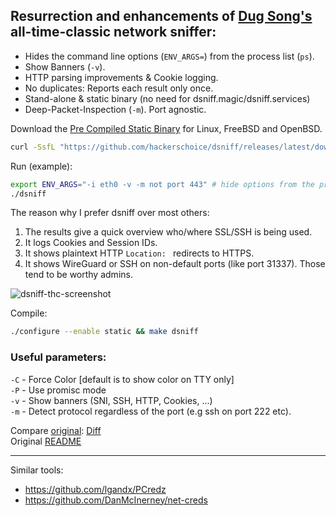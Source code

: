 ## Resurrection and enhancements of [Dug Song's](https://en.wikipedia.org/wiki/W00w00) all-time-classic network sniffer:

* Hides the command line options (`ENV_ARGS=`) from the process list (`ps`).
* Show Banners (`-v`).
* HTTP parsing improvements & Cookie logging.
* No duplicates: Reports each result only once.
* Stand-alone & static binary (no need for dsniff.magic/dsniff.services)
* Deep-Packet-Inspection (`-m`). Port agnostic.


Download the [Pre Compiled Static Binary](https://github.com/hackerschoice/dsniff/releases/latest) for Linux, FreeBSD and OpenBSD.

```sh
curl -SsfL "https://github.com/hackerschoice/dsniff/releases/latest/download/dsniff_linux-$(uname -m)" -o dsniff
```

Run (example):
```sh
export ENV_ARGS="-i eth0 -v -m not port 443" # hide options from the process list
./dsniff
```

The reason why I prefer dsniff over most others:
1. The results give a quick overview who/where SSL/SSH is being used.
1. It logs Cookies and Session IDs.
1. It shows plaintext HTTP `Location: ` redirects to HTTPS.
1. It shows WireGuard or SSH on non-default ports (like port 31337). Those tend to be worthy admins.

![dsniff-thc-screenshot](https://github.com/hackerschoice/dsniff/assets/5938498/d3eeb16c-dd64-41f6-b839-ca7a70e34778)

Compile:
```sh
./configure --enable static && make dsniff
```

### Useful parameters:  
`-C` - Force Color [default is to show color on TTY only]  
`-P` - Use promisc mode  
`-v` - Show banners (SNI, SSH, HTTP, Cookies, ...)  
`-m` - Detect protocol regardless of the port (e.g ssh on port 222 etc).  

Compare [original](https://packages.debian.org/source/unstable/dsniff): [Diff](https://github.com/hackerschoice/dsniff/compare/orig...main)  
Original [README](README)

---
Similar tools:
* https://github.com/lgandx/PCredz
* https://github.com/DanMcInerney/net-creds

